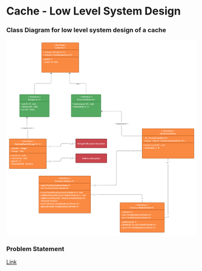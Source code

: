 # Cache - Low Level System Design

### Class Diagram for low level system design of a cache

![cache image](./cache-low-level-design.png)

### Problem Statement

[Link](https://github.com/anomaly2104/cache-low-level-system-design/blob/master/problem-statement.md)
